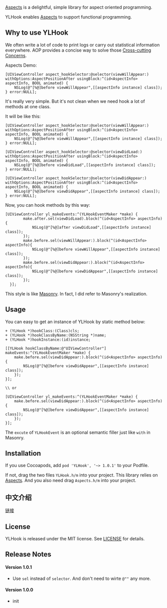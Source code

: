[Aspects](https://github.com/steipete/Aspects) is a delightful, simple library for aspect oriented programming.

YLHook enables [Aspects](https://github.com/steipete/Aspects) to support functional programming.



## Why to use YLHook

We often write a lot of code to print logs or carry out statistical information everywhere. AOP provides a concise way to solve those [Cross-cutting Concerns](https://en.wikipedia.org/wiki/Cross-cutting_concern).

Aspects Demo:

```objc
[UIViewController aspect_hookSelector:@selector(viewWillAppear:) withOptions:AspectPositionAfter usingBlock:^(id<AspectInfo> aspectInfo, BOOL animated) {
    NSLog(@"[%@]before viewWillAppear",[[aspectInfo instance] class]);
} error:NULL];
```

It's really very simple. But it's not clean when we need hook a lot of methods at one class.

It will be like this:

```objc
[UIViewController aspect_hookSelector:@selector(viewWillAppear:) withOptions:AspectPositionAfter usingBlock:^(id<AspectInfo> aspectInfo, BOOL animated) {
    NSLog(@"[%@]before viewWillAppear",[[aspectInfo instance] class]);
} error:NULL];

[UIViewController aspect_hookSelector:@selector(viewDidLoad:) withOptions:AspectPositionAfter usingBlock:^(id<AspectInfo> aspectInfo, BOOL animated) {
    NSLog(@"[%@]before viewDidLoad",[[aspectInfo instance] class]);
} error:NULL];

[UIViewController aspect_hookSelector:@selector(viewDidAppear:) withOptions:AspectPositionAfter usingBlock:^(id<AspectInfo> aspectInfo, BOOL animated) {
    NSLog(@"[%@]before viewDidAppear",[[aspectInfo instance] class]);
} error:NULL];
```



Now, you can hook methods by this way:

```objc
[UIViewController yl_makeEvents:^(YLHookEventMaker *make) {
        make.after.sel(viewDidLoad).block(^(id<AspectInfo> aspectInfo){
            NSLog(@"[%@]after viewDidLoad",[[aspectInfo instance] class]);
        });
        make.before.sel(viewWillAppear:).block(^(id<AspectInfo> aspectInfo){
            NSLog(@"[%@]before viewWillAppear",[[aspectInfo instance] class]);
        });
        make.before.sel(viewDidAppear:).block(^(id<AspectInfo> aspectInfo){
            NSLog(@"[%@]before viewDidAppear",[[aspectInfo instance] class]);
        });
  }];
```

This style is like [Masonry](https://github.com/SnapKit/Masonry). In fact, I did refer to Masonry's realization. 



## Usage

You can easy to get an instance of YLHook by static method below:
```objc
+ (YLHook *)hookClass:(Class)cls;
+ (YLHook *)hookClassByName:(NSString *)name;
+ (YLHook *)hookInstance:(id)instance;
```



```objc
[[YLHook hookClassByName:@"UIViewController"] makeEvents:^(YLHookEventMaker *make) {
	make.before.sel(viewDidAppear:).block(^(id<AspectInfo> aspectInfo){
    	NSLog(@"[%@]before viewDidAppear",[[aspectInfo instance] class]);
    });
}];

\\ or
 
[UIViewController yl_makeEvents:^(YLHookEventMaker *make) {
	make.before.sel(viewDidAppear:).block(^(id<AspectInfo> aspectInfo){
    	NSLog(@"[%@]before viewDidAppear",[[aspectInfo instance] class]);
    });
}];

```



The  `excute` of `YLHookEvent` is an optional semantic filler just like `with` in Masonry.

## Installation

If you use Cocoapods, add `pod 'YLHook', '~> 1.0.1'` to  your Podfile.

If not,  drag the two files `YLHook.h/m` into your project. This library relies on [Aspects](https://github.com/steipete/Aspects). And you also need drag `Aspects.h/m` into your project.



## 中文介绍

[链接](http://blog.ypli.xyz/ios/blockzai-han-shu-shi-lian-shi-bian-cheng-zhong-de-ying-yong-you-hua-aopfang-an)



## License

YLHook is released under the MIT license. See [LICENSE](./LICENSE) for details.



## Release Notes

#### Version 1.0.1

- Use `sel` instead of `selector`. And don't need to wirte `@""` any more.

#### Version 1.0.0

- init